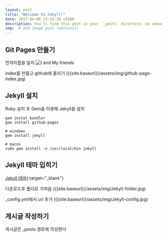 ```yaml
---
layout: post
title: "Welcome to Jekyll!"
date: 2017-04-06 13:32:20 +0300
description: You’ll find this post in your `_posts` directory. Go ahead and edit it and re-build the site to see your changes. # Add post description (optional)
img:  # Add image post (optional)
---
```

## Git Pages 만들기
 먼저이름을 일치
![I and My friends]({{site.baseurl}}/assets/img/github-page-create.jpg)


index를 만들고 github에 올리기
({{site.baseurl}}/assets/img/github-page-index.jpg)


## Jekyll 설치

Ruby 설치 후 Gem을 이용해 Jekyll을 설치


```
gem instal bundler
gem install github-pages

# windows
gem install jekyll

# macos
sudo gem install -n /usr/local/bin jekyll
```


## Jekyll 테마 입히기
[Jekyll 테마](https://jekyllthemes.io/theme/flexible-jekyll/){:target="_blank"}


다운로드후 폴더로 가져옴
({{site.baseurl}}/assets/img/Jekyll-folder.jpg)

_config.yml에서 url 추가
({{site.baseurl}}/assets/img/Jekyll-config.jpg)

## 게시글 작성하기
게시글은 _posts 경로에 작성한다